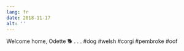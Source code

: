 ```yaml
---
lang: fr
date: 2018-11-17
alt: ''
---
```


Welcome home, Odette 🐕
.
.
.
#dog #welsh #corgi #pembroke #oof
